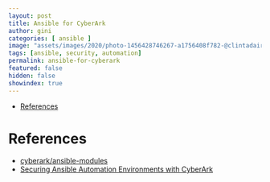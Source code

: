 ```yaml
---
layout: post
title: Ansible for CyberArk
author: gini
categories: [ ansible ]
image: "assets/images/2020/photo-1456428746267-a1756408f782-@clintadair.jpg"
tags: [ansible, security, automation]
permalink: ansible-for-cyberark
featured: false
hidden: false
showindex: true
---
```


- [References](#references)


# References

- [cyberark/ansible-modules](https://github.com/cyberark/ansible-modules)
- [Securing Ansible Automation Environments with CyberArk](https://www.cyberark.com/resources/blog/securing-ansible-automation-environments-with-cyberark)